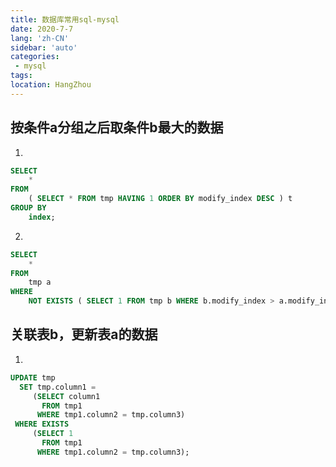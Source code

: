 ```yaml
---
title: 数据库常用sql-mysql
date: 2020-7-7
lang: 'zh-CN'
sidebar: 'auto'
categories:
 - mysql
tags: 
location: HangZhou
---
```


## 按条件a分组之后取条件b最大的数据
1. 
```sql
SELECT
	* 
FROM
	( SELECT * FROM tmp HAVING 1 ORDER BY modify_index DESC ) t 
GROUP BY
	index;
```
2. 
```sql
SELECT
	* 
FROM
	tmp a 
WHERE
	NOT EXISTS ( SELECT 1 FROM tmp b WHERE b.modify_index > a.modify_index AND b.index = a.index );
```

## 关联表b，更新表a的数据
1. 
```sql
UPDATE tmp
  SET tmp.column1 =
     (SELECT column1
       FROM tmp1
      WHERE tmp1.column2 = tmp.column3)
 WHERE EXISTS
     (SELECT 1
       FROM tmp1
      WHERE tmp1.column2 = tmp.column3);
```
